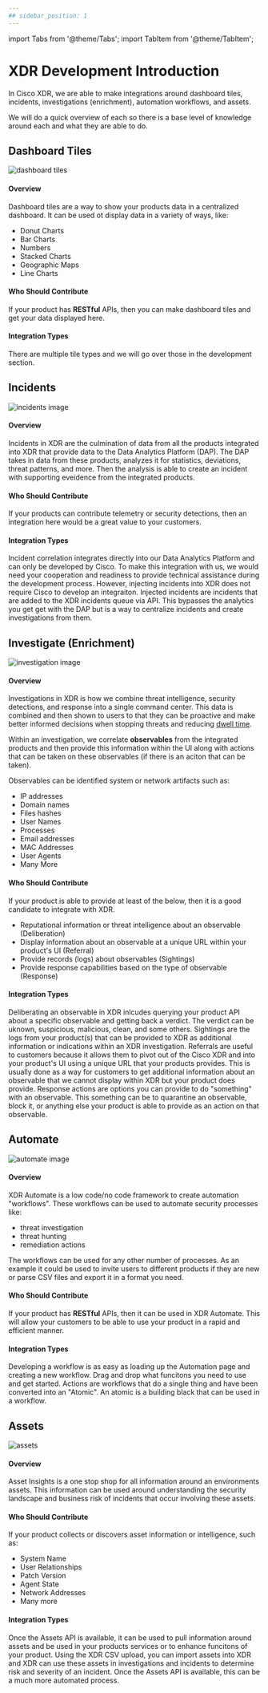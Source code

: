 ```yaml
---
## sidebar_position: 1
---
```


import Tabs from '@theme/Tabs';
import TabItem from '@theme/TabItem';

# XDR Development Introduction

In Cisco XDR, we are able to make integrations around dashboard tiles, incidents, investigations (enrichment), automation workflows, and assets.

We will do a quick overview of each so there is a base level of knowledge around each and what they are able to do.

## Dashboard Tiles

![dashboard tiles](../static/img/intro/xdr-dashboard.png)

#### Overview

Dashboard tiles are a way to show your products data in a centralized dashboard. It can be used ot display data in a variety of ways, like:

- Donut Charts
- Bar Charts
- Numbers
- Stacked Charts
- Geographic Maps
- Line Charts

#### Who Should Contribute

If your product has **RESTful** APIs, then you can make dashboard tiles and get your data displayed here.

#### Integration Types

There are multiple tile types and we will go over those in the development section.

<!-- <Tabs>
  <TabItem value="deliberation" label="Deliberation" default>
    Deliberating an observable in XDR inlcudes querying your product API about a specific observable and getting back a verdict.  The verdict can be uknown, suspicious, malicious, clean, and some others.
  </TabItem>
  <TabItem value="sightings" label="Sightings">
    Sightings are the logs from your product(s) that can be provided to XDR as additional information or indications within an XDR investigation.
  </TabItem>
    <TabItem value="referral" label="Referral">
    Referrals are useful to customers because it allows them to pivot out of the Cisco XDR and into your product's UI using a unique URL that your products provides. This is usually done as a way for customers to get additional information about an observable that we cannot display within XDR but your product does provide.
  </TabItem>
    <TabItem value="response" label="Response">
    Response actions are options you can provide to do "something" with an observable. This something can be to quarantine an observable, block it, or anything else your product is able to provide as an action on that observable.
  </TabItem>
</Tabs> -->

## Incidents

![incidents image](../static/img/intro/xdr-incidents.png)

#### Overview

Incidents in XDR are the culmination of data from all the products integrated into XDR that provide data to the Data Analytics Platform (DAP). The DAP takes in data from these products, analyzes it for statistics, deviations, threat patterns, and more. Then the analysis is able to create an incident with supporting eveidence from the integrated products.

#### Who Should Contribute

If your products can contribute telemetry or security detections, then an integration here would be a great value to your customers.

#### Integration Types

<!-- <details>

<summary>Correlation</summary>

Incident correlation inntegrates directly into our Data Analytics Platform and can only be developed by Cisco. To make this integration with us, we would need your cooperation and readiness to provide technical assistance during the development process. However, injecting incidents into XDR does not require Cisco to develop an integraiton.

</details>

<details>

<summary>Injection</summary>

Injected incidents are incidents that are added to the XDR incidents queue via API. This bypasses the analytics you get get with the DAP but is a way to centralize incidents and create investigations from them.

</details> -->

<Tabs>
  <TabItem value="correlation" label="Correlation" default>
    Incident correlation integrates directly into our Data Analytics Platform and can only be developed by Cisco. To make this integration with us, we would need your cooperation and readiness to provide technical assistance during the development process. However, injecting incidents into XDR does not require Cisco to develop an integraiton.
  </TabItem>
  <TabItem value="injection" label="Injection">
    Injected incidents are incidents that are added to the XDR incidents queue via API. This bypasses the analytics you get get with the DAP but is a way to centralize incidents and create investigations from them.
  </TabItem>
</Tabs>

## Investigate (Enrichment)

![investigation image](../static/img/intro/xdr-investigation.png)

#### Overview

Investigations in XDR is how we combine threat intelligence, security detections, and response into a single command center. This data is combined and then shown to users to that they can be proactive and make better informed decisions when stopping threats and reducing [dwell time](https://www.connectwise.com).

Within an investigation, we correlate **observables** from the integrated products and then provide this information within the UI along with actions that can be taken on these observables (if there is an aciton that can be taken).

Observables can be identified system or network artifacts such as:

- IP addresses
- Domain names
- Files hashes
- User Names
- Processes
- Email addresses
- MAC Addresses
- User Agents
- Many More

#### Who Should Contribute

If your product is able to provide at least of the below, then it is a good candidate to integrate with XDR.

- Reputational information or threat intelligence about an observable (Deliberation)
- Display information about an observable at a unique URL within your product's UI (Referral)
- Provide records (logs) about observables (Sightings)
- Provide response capabilities based on the type of observable (Response)

#### Integration Types

<Tabs>
  <TabItem value="deliberation" label="Deliberation" default>
    Deliberating an observable in XDR inlcudes querying your product API about a specific observable and getting back a verdict.  The verdict can be uknown, suspicious, malicious, clean, and some others.
  </TabItem>
  <TabItem value="sightings" label="Sightings">
    Sightings are the logs from your product(s) that can be provided to XDR as additional information or indications within an XDR investigation.
  </TabItem>
    <TabItem value="referral" label="Referral">
    Referrals are useful to customers because it allows them to pivot out of the Cisco XDR and into your product's UI using a unique URL that your products provides. This is usually done as a way for customers to get additional information about an observable that we cannot display within XDR but your product does provide.
  </TabItem>
    <TabItem value="response" label="Response">
    Response actions are options you can provide to do "something" with an observable. This something can be to quarantine an observable, block it, or anything else your product is able to provide as an action on that observable.
  </TabItem>
</Tabs>

## Automate

![automate image](../static/img/intro/xdr-automate.png)

#### Overview

XDR Automate is a low code/no code framework to create automation "workflows". These workflows can be used to automate security processes like:

- threat investigation
- threat hunting
- remediation actions

The workflows can be used for any other number of processes. As an example it could be used to invite users to different products if they are new or parse CSV files and export it in a format you need.

#### Who Should Contribute

If your product has **RESTful** APIs, then it can be used in XDR Automate. This will allow your customers to be able to use your product in a rapid and efficient manner.

#### Integration Types

<Tabs>
  <TabItem value="workflows" label="Workflows" default>
    Developing a workflow is as easy as loading up the Automation page and creating a new workflow.  Drag and drop what funcitons you need to use and get started.
  </TabItem>
  <TabItem value="actionns" label="Actions">
    Actions are workflows that do a single thing and have been converted into an "Atomic".  An atomic is a building black that can be used in a workflow.
  </TabItem>
</Tabs>

## Assets

![assets](../static/img/intro/xdr-assets.png)

#### Overview

Asset Insights is a one stop shop for all information around an environments assets. This information can be used around understanding the security landscape and business risk of incidents that occur involving these assets.

#### Who Should Contribute

If your product collects or discovers asset information or intelligence, such as:

- System Name
- User Relationships
- Patch Version
- Agent State
- Network Addresses
- Many more

#### Integration Types

<Tabs>
  <TabItem value="retreival" label="Retreival" default>
    Once the Assets API is available, it can be used to pull information around assets and be used in your products services or to enhance funcitons of your product.
  </TabItem>
  <TabItem value="import" label="Import">
    Using the XDR CSV upload, you can import assets into XDR and XDR can use these assets in investigations and incidents to determine risk and severity of an incident. Once the Assets API is available, this can be a much more automated process.
  </TabItem>
</Tabs>
